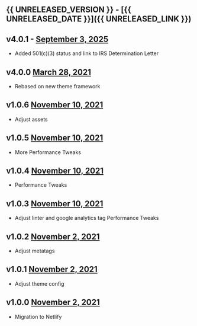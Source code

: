 ## {{ UNRELEASED_VERSION }} - [{{ UNRELEASED_DATE }}]({{ UNRELEASED_LINK }})

## v4.0.1 - [September 3, 2025](https://github.com/lando/blog/releases/tag/v4.0.1)

* Added 501(c)(3) status and link to IRS Determination Letter

## v4.0.0 [March 28, 2021](https://github.com/lando/website/releases/tag/v4.0.0)

* Rebased on new theme framework

## v1.0.6 [November 10, 2021](https://github.com/lando/website/releases/tag/v1.0.6)

* Adjust assets

## v1.0.5 [November 10, 2021](https://github.com/lando/website/releases/tag/v1.0.5)

* More Performance Tweaks

## v1.0.4 [November 10, 2021](https://github.com/lando/website/releases/tag/v1.0.4)

* Performance Tweaks

## v1.0.3 [November 10, 2021](https://github.com/lando/website/releases/tag/v1.0.3)

* Adjust linter and google analytics tag Performance Tweaks

## v1.0.2 [November 2, 2021](https://github.com/lando/website/releases/tag/v1.0.2)

* Adjust metatags

## v1.0.1 [November 2, 2021](https://github.com/lando/website/releases/tag/v1.0.1)

* Adjust theme config

## v1.0.0 [November 2, 2021](https://github.com/lando/website/releases/tag/v1.0.0)

* Migration to Netlify
